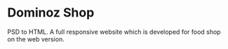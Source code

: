# Dominoz Shop
 PSD to HTML. A full responsive website which is developed for food shop on the web version.
